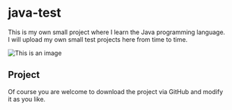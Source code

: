 # java-test

This is my own small project where I learn the Java programming language. I will upload my own small test projects here from time to time. 


![This is an image](https://upload.wikimedia.org/wikipedia/commons/thumb/f/fc/Javalogo.png/800px-Javalogo.png)

## Project

Of course you are welcome to download the project via GitHub and modify it as you like.